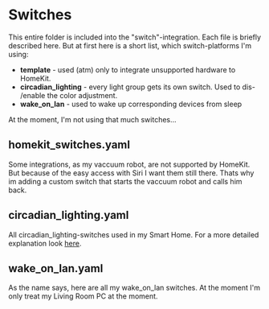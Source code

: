 # Switches #

This entire folder is included into the "switch"-integration. Each file is briefly described here. But at first here is a short list, which switch-platforms I'm using:

- **template** - used (atm) only to integrate unsupported hardware to HomeKit.
- **circadian_lighting** - every light group gets its own switch. Used to dis- /enable the color adjustment.
- **wake_on_lan** - used to wake up corresponding devices from sleep

At the moment, I'm not using that much switches...

## homekit_switches.yaml ##

Some integrations, as my vaccuum robot, are not supported by HomeKit. But because of the easy access with Siri I want them still there. Thats why im adding a custom switch that starts the vaccuum robot and calls him back.

## circadian_lighting.yaml ##

All circadian_lighting-switches used in my Smart Home. For a more detailed explanation look [here](https://github.com/claytonjn/hass-circadian_lighting).

## **wake_on_lan.yaml** ##

As the name says, here are all my wake_on_lan switches. At the moment I'm only treat my Living Room PC at the moment.